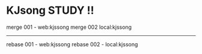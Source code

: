 # KJsong STUDY !!



merge 001 - web:kjssong
merge 002 local:kjssong

----------------------------------

rebase 001 - web:kjssong
rebase 002 - local:kjssong
